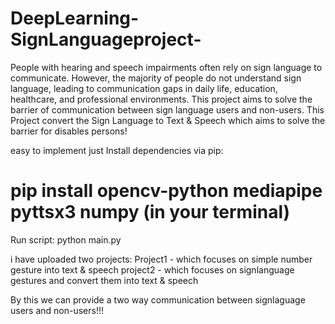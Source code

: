# DeepLearning-SignLanguageproject-

People with hearing and speech impairments often rely on sign language to communicate. However, the majority of people do not understand sign language, leading to communication gaps in daily life, education, healthcare, and professional environments. This project aims to solve the barrier of communication between sign language users and non-users. This Project convert the Sign Language to Text & Speech which aims to solve the barrier for disables persons!

easy to implement just Install dependencies via pip:
# pip install opencv-python mediapipe pyttsx3 numpy (in your terminal)

Run script:
python main.py 


i have uploaded two projects:
Project1 - which focuses on simple number gesture into text & speech
project2 - which focuses on signlanguage gestures and convert them into text & speech

By this we can provide a two way communication between signlaguage users and non-users!!!


